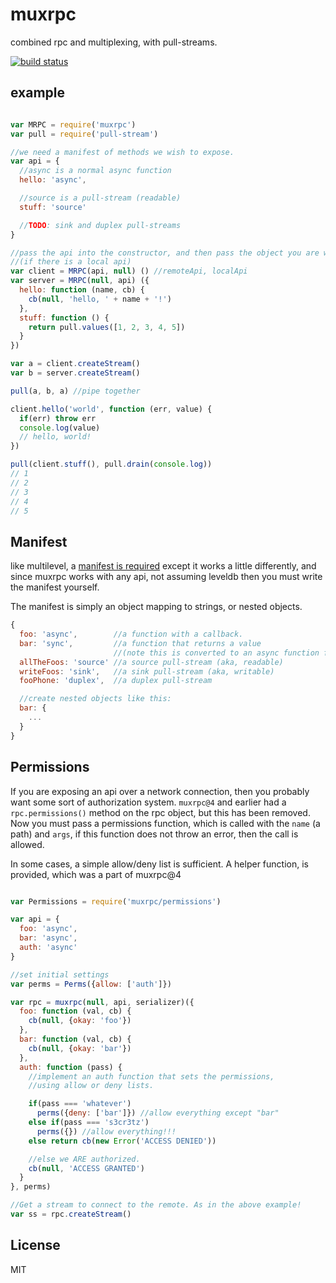 # muxrpc

combined rpc and multiplexing, with pull-streams.

[![build status](https://secure.travis-ci.org/ssbc/muxrpc.png)](http://travis-ci.org/ssbc/muxrpc)


## example

``` js

var MRPC = require('muxrpc')
var pull = require('pull-stream')

//we need a manifest of methods we wish to expose.
var api = {
  //async is a normal async function
  hello: 'async',

  //source is a pull-stream (readable)
  stuff: 'source'

  //TODO: sink and duplex pull-streams
}

//pass the api into the constructor, and then pass the object you are wrapping
//(if there is a local api)
var client = MRPC(api, null) () //remoteApi, localApi
var server = MRPC(null, api) ({
  hello: function (name, cb) {
    cb(null, 'hello, ' + name + '!')
  },
  stuff: function () {
    return pull.values([1, 2, 3, 4, 5])
  }
})

var a = client.createStream()
var b = server.createStream()

pull(a, b, a) //pipe together

client.hello('world', function (err, value) {
  if(err) throw err
  console.log(value)
  // hello, world!
})

pull(client.stuff(), pull.drain(console.log))
// 1
// 2
// 3
// 4
// 5
```

## Manifest

like multilevel, a [manifest is required](https://github.com/juliangruber/multilevel#plugins)
except it works a little differently, and since muxrpc works with any api,
not assuming leveldb then you must write the manifest yourself.

The manifest is simply an object mapping to strings, or nested objects.

``` js
{
  foo: 'async',        //a function with a callback.
  bar: 'sync',         //a function that returns a value
                       //(note this is converted to an async function for the client)
  allTheFoos: 'source' //a source pull-stream (aka, readable)
  writeFoos: 'sink',   //a sink pull-stream (aka, writable)
  fooPhone: 'duplex',  //a duplex pull-stream

  //create nested objects like this:
  bar: {
    ...
  }
}

```

## Permissions

If you are exposing an api over a network connection,
then you probably want some sort of authorization system.
`muxrpc@4` and earlier had a `rpc.permissions()` method on
the rpc object, but this has been removed.
Now you must pass a permissions function, which is called with
the `name` (a path) and `args`, if this function does not throw
an error, then the call is allowed.

In some cases, a simple allow/deny list is sufficient.
A helper function, is provided, which was a part of muxrpc@4

``` js

var Permissions = require('muxrpc/permissions')

var api = {
  foo: 'async',
  bar: 'async',
  auth: 'async'
}

//set initial settings
var perms = Perms({allow: ['auth']})

var rpc = muxrpc(null, api, serializer)({
  foo: function (val, cb) {
    cb(null, {okay: 'foo'})
  },
  bar: function (val, cb) {
    cb(null, {okay: 'bar'})
  },
  auth: function (pass) {
    //implement an auth function that sets the permissions,
    //using allow or deny lists.

    if(pass === 'whatever')
      perms({deny: ['bar']}) //allow everything except "bar"
    else if(pass === 's3cr3tz')
      perms({}) //allow everything!!!
    else return cb(new Error('ACCESS DENIED'))

    //else we ARE authorized.
    cb(null, 'ACCESS GRANTED')
  }
}, perms)

//Get a stream to connect to the remote. As in the above example!
var ss = rpc.createStream()

```



## License

MIT



